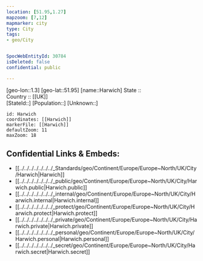 ```yaml
---
location: [51.95,1.27] 
mapzoom: [7,12] 
mapmarker: city 
type: City
tags:
- geo/City


SpocWebEntityId: 30784
isDeleted: false
confidential: public

---
```

[geo-lon::1.3] 
[geo-lat::51.95] 
[name::Harwich] 
State ::  
Country :: [[UK]]  
[StateId::] 
[Population::] 
[Unknown::] 


```leaflet
id: Harwich
coordinates: [[Harwich]] 
markerFile: [[Harwich]] 
defaultZoom: 11 
maxZoom: 18
```


## Confidential Links & Embeds: 
- [[../../../../../../../_Standards/geo/Continent/Europe/Europe~North/UK/City/Harwich|Harwich]] 
- [[../../../../../../../_public/geo/Continent/Europe/Europe~North/UK/City/Harwich.public|Harwich.public]] 
- [[../../../../../../../_internal/geo/Continent/Europe/Europe~North/UK/City/Harwich.internal|Harwich.internal]] 
- [[../../../../../../../_protect/geo/Continent/Europe/Europe~North/UK/City/Harwich.protect|Harwich.protect]] 
- [[../../../../../../../_private/geo/Continent/Europe/Europe~North/UK/City/Harwich.private|Harwich.private]] 
- [[../../../../../../../_personal/geo/Continent/Europe/Europe~North/UK/City/Harwich.personal|Harwich.personal]] 
- [[../../../../../../../_secret/geo/Continent/Europe/Europe~North/UK/City/Harwich.secret|Harwich.secret]] 
